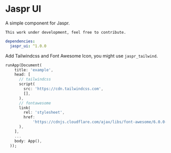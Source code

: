 # Jaspr UI

A simple component for Jaspr.

`This work under development, feel free to contribute.`


```yaml
dependencies:
  jaspr_ui: ^1.0.0
```

Add Tailwindcss and Font Awesome Icon, you might use `jaspr_tailwind`.

```dart
runApp(Document(
    title: 'example',
    head: [
      // tailwindcss
      script(
        src: 'https://cdn.tailwindcss.com',
        [],
      ),
      // fontawesome
      link(
        rel: 'stylesheet',
        href:
            'https://cdnjs.cloudflare.com/ajax/libs/font-awesome/6.0.0-beta3/css/all.min.css',
      ),
    ],
    ...
    body: App(),
  ));
```